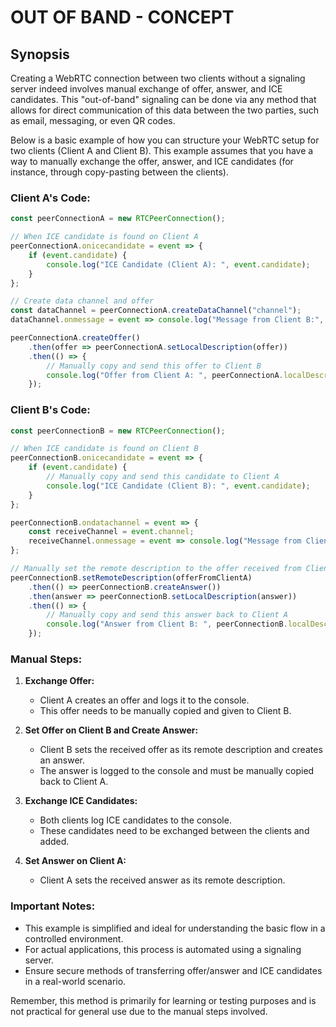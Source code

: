 # OUT OF BAND - CONCEPT

## Synopsis


Creating a WebRTC connection between two clients without a signaling server indeed involves manual exchange of offer, answer, and ICE candidates. This "out-of-band" signaling can be done via any method that allows for direct communication of this data between the two parties, such as email, messaging, or even QR codes. 

Below is a basic example of how you can structure your WebRTC setup for two clients (Client A and Client B). This example assumes that you have a way to manually exchange the offer, answer, and ICE candidates (for instance, through copy-pasting between the clients).

### Client A's Code:

```javascript
const peerConnectionA = new RTCPeerConnection();

// When ICE candidate is found on Client A
peerConnectionA.onicecandidate = event => {
    if (event.candidate) {
        console.log("ICE Candidate (Client A): ", event.candidate);
    }
};

// Create data channel and offer
const dataChannel = peerConnectionA.createDataChannel("channel");
dataChannel.onmessage = event => console.log("Message from Client B:", event.data);

peerConnectionA.createOffer()
    .then(offer => peerConnectionA.setLocalDescription(offer))
    .then(() => {
        // Manually copy and send this offer to Client B
        console.log("Offer from Client A: ", peerConnectionA.localDescription);
    });
```

### Client B's Code:

```javascript
const peerConnectionB = new RTCPeerConnection();

// When ICE candidate is found on Client B
peerConnectionB.onicecandidate = event => {
    if (event.candidate) {
        // Manually copy and send this candidate to Client A
        console.log("ICE Candidate (Client B): ", event.candidate);
    }
};

peerConnectionB.ondatachannel = event => {
    const receiveChannel = event.channel;
    receiveChannel.onmessage = event => console.log("Message from Client A:", event.data);
};

// Manually set the remote description to the offer received from Client A
peerConnectionB.setRemoteDescription(offerFromClientA)
    .then(() => peerConnectionB.createAnswer())
    .then(answer => peerConnectionB.setLocalDescription(answer))
    .then(() => {
        // Manually copy and send this answer back to Client A
        console.log("Answer from Client B: ", peerConnectionB.localDescription);
    });
```

### Manual Steps:

1. **Exchange Offer:**
   - Client A creates an offer and logs it to the console.
   - This offer needs to be manually copied and given to Client B.

2. **Set Offer on Client B and Create Answer:**
   - Client B sets the received offer as its remote description and creates an answer.
   - The answer is logged to the console and must be manually copied back to Client A.

3. **Exchange ICE Candidates:**
   - Both clients log ICE candidates to the console.
   - These candidates need to be exchanged between the clients and added.

4. **Set Answer on Client A:**
   - Client A sets the received answer as its remote description.

### Important Notes:

- This example is simplified and ideal for understanding the basic flow in a controlled environment.
- For actual applications, this process is automated using a signaling server.
- Ensure secure methods of transferring offer/answer and ICE candidates in a real-world scenario. 

Remember, this method is primarily for learning or testing purposes and is not practical for general use due to the manual steps involved.